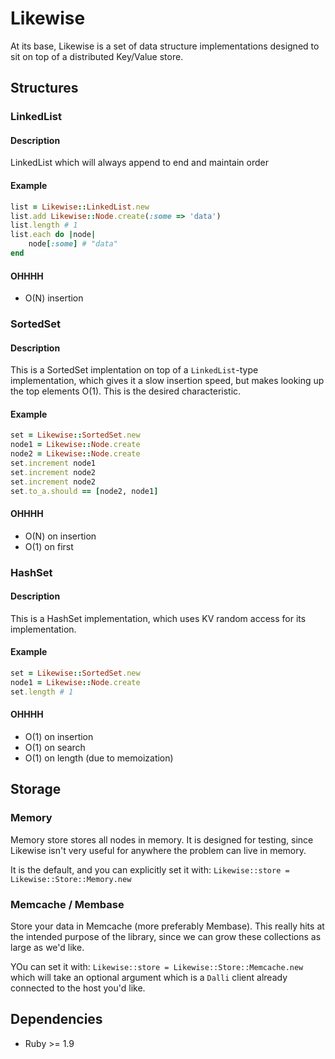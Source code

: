 # Likewise

At its base, Likewise is a set of data structure implementations designed to sit on top of a distributed Key/Value store.

## Structures

### LinkedList

#### Description

LinkedList which will always append to end and maintain order

#### Example

``` ruby
list = Likewise::LinkedList.new
list.add Likewise::Node.create(:some => 'data')
list.length # 1
list.each do |node|
	node[:some] # "data"
end
```

#### OHHHH

* O(N) insertion

### SortedSet

#### Description

This is a SortedSet implentation on top of a `LinkedList`-type implementation, which gives it a slow insertion speed, but makes looking up the top elements O(1).  This is the desired characteristic.

#### Example

``` ruby
set = Likewise::SortedSet.new
node1 = Likewise::Node.create
node2 = Likewise::Node.create
set.increment node1
set.increment node2
set.increment node2
set.to_a.should == [node2, node1]
```

#### OHHHH

* O(N) on insertion
* O(1) on first

### HashSet

#### Description

This is a HashSet implementation, which uses KV random access for its implementation.

#### Example

``` ruby
set = Likewise::SortedSet.new
node1 = Likewise::Node.create
set.length # 1
```

#### OHHHH

* O(1) on insertion
* O(1) on search
* O(1) on length (due to memoization)

## Storage

### Memory

Memory store stores all nodes in memory.  It is designed for testing, since Likewise isn't very useful for anywhere the problem can live in memory.

It is the default, and you can explicitly set it with: `Likewise::store = Likewise::Store::Memory.new`

### Memcache / Membase

Store your data in Memcache (more preferably Membase).  This really hits at the intended purpose of the library, since we can grow these collections as large as we'd like.

YOu can set it with: `Likewise::store = Likewise::Store::Memcache.new` which will take an optional argument which is a `Dalli` client already connected to the host you'd like.

## Dependencies

* Ruby >= 1.9
